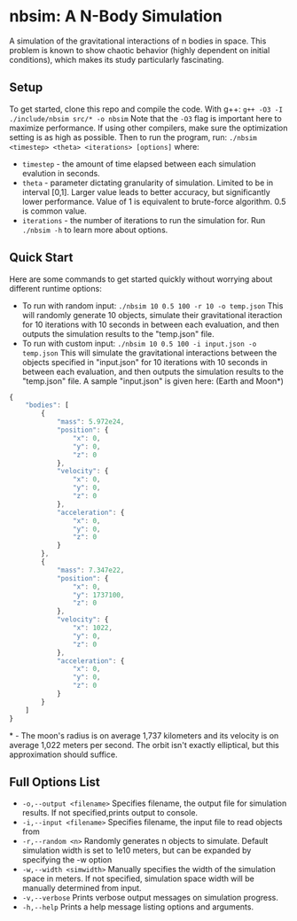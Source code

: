 # nbsim: A N-Body Simulation
A simulation of the gravitational interactions of n bodies in space. This problem is known to show chaotic behavior (highly dependent on initial conditions), which makes its study particularly fascinating.

## Setup
To get started, clone this repo and compile the code. With g++:
`g++ -O3 -I ./include/nbsim src/* -o nbsim`
Note that the `-O3` flag is important here to maximize performance. If using other compilers, make sure the optimization setting is as high as possible.
Then to run the program, run:
`./nbsim <timestep> <theta> <iterations> [options]`
where:
- `timestep` - the amount of time elapsed between each simulation evalution in seconds.
- `theta` - parameter dictating granularity of simulation. Limited to be in interval [0,1]. Larger value leads to better accuracy, but significantly lower performance. Value of 1 is equivalent to brute-force algorithm. 0.5 is common value.
- `iterations` - the number of iterations to run the simulation for.
Run `./nbsim -h` to learn more about options.

## Quick Start
Here are some commands to get started quickly without worrying about different runtime options:
- To run with random input:
`./nbsim 10 0.5 100 -r 10 -o temp.json`
This will randomly generate 10 objects, simulate their gravitational iteraction for 10 iterations with 10 seconds in between each evaluation, and then outputs the simulation results to the "temp.json" file.
- To run with custom input:
`./nbsim 10 0.5 100 -i input.json -o temp.json`
This will simulate the gravitational interactions between the objects specified in "input.json" for 10 iterations with 10 seconds in between each evaluation, and then outputs the simulation results to the "temp.json" file.
A sample "input.json" is given here: (Earth and Moon*)
```javascript 
{
    "bodies": [
        {
            "mass": 5.972e24,
            "position": {
                "x": 0,
                "y": 0,
                "z": 0
            },
            "velocity": {
                "x": 0,
                "y": 0,
                "z": 0
            },
            "acceleration": {
                "x": 0,
                "y": 0,
                "z": 0
            }
        },
        {
            "mass": 7.347e22,
            "position": {
                "x": 0,
                "y": 1737100,
                "z": 0
            },
            "velocity": {
                "x": 1022,
                "y": 0,
                "z": 0
            },
            "acceleration": {
                "x": 0,
                "y": 0,
                "z": 0
            }
        }
    ]
}
```
\* \- The moon's radius is on average 1,737 kilometers and its velocity is on average 1,022 meters per second. The orbit isn't exactly elliptical, but this approximation should suffice.

## Full Options List
- `-o,--output <filename>` Specifies filename, the output file for simulation results. If not specified,prints output to console.
- `-i,--input <filename>` Specifies filename, the input file to read objects from
- `-r,--random <n>` Randomly generates n objects to simulate. Default simulation width is set to 1e10 meters, but can be expanded by specifying the -w option
- `-w,--width <simwidth>` Manually specifies the width of the simulation space in meters. If not specified, simulation space width will be manually determined from input.
- `-v,--verbose` Prints verbose output messages on simulation progress.
- `-h,--help` Prints a help message listing options and arguments.
